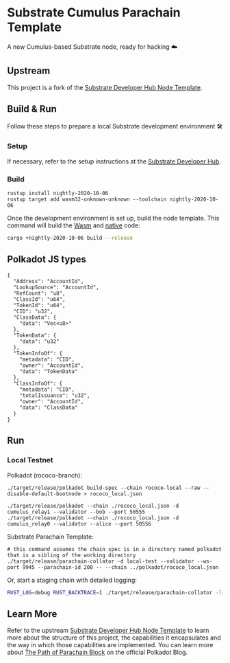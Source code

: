 # Substrate Cumulus Parachain Template

A new Cumulus-based Substrate node, ready for hacking :cloud:

## Upstream

This project is a fork of the
[Substrate Developer Hub Node Template](https://github.com/substrate-developer-hub/substrate-node-template).

## Build & Run

Follow these steps to prepare a local Substrate development environment :hammer_and_wrench:

### Setup

If necessary, refer to the setup instructions at the
[Substrate Developer Hub](https://substrate.dev/docs/en/knowledgebase/getting-started/#manual-installation).

### Build

```
rustup install nightly-2020-10-06
rustup target add wasm32-unknown-unknown --toolchain nightly-2020-10-06
```

Once the development environment is set up, build the node template. This command will build the
[Wasm](https://substrate.dev/docs/en/knowledgebase/advanced/executor#wasm-execution) and
[native](https://substrate.dev/docs/en/knowledgebase/advanced/executor#native-execution) code:

```bash
cargo +nightly-2020-10-06 build --release
```

## Polkadot JS types
```
{
  "Address": "AccountId",
  "LookupSource": "AccountId",
  "RefCount": "u8",
  "ClassId": "u64",
  "TokenId": "u64",
  "CID": "u32",
  "ClassData": {
    "data": "Vec<u8>"
  },
  "TokenData": {
    "data": "u32"
  },
  "TokenInfoOf": {
    "metadata": "CID",
    "owner": "AccountId",
    "data": "TokenData"
  },
  "ClassInfoOf": {
    "metadata": "CID",
    "totalIssuance": "u32",
    "owner": "AccountId",
    "data": "ClassData"
  }
}
```

## Run

### Local Testnet

Polkadot (rococo-branch):
```
./target/release/polkadot build-spec --chain rococo-local --raw --disable-default-bootnode > rococo_local.json

./target/release/polkadot --chain ./rococo_local.json -d cumulus_relay1 --validator --bob --port 50555
./target/release/polkadot --chain ./rococo_local.json -d cumulus_relay0 --validator --alice --port 50556
```

Substrate Parachain Template:
```
# this command assumes the chain spec is in a directory named polkadot that is a sibling of the working directory
./target/release/parachain-collator -d local-test --validator --ws-port 9945 --parachain-id 200 -- --chain ../polkadot/rococo_local.json
```

Or, start a staging chain with detailed logging:

```bash
RUST_LOG=debug RUST_BACKTRACE=1 ./target/release/parachain-collator -lruntime=debug --chain staging -- --chain ../polkadot/rococo_local.json
```

## Learn More

Refer to the upstream
[Substrate Developer Hub Node Template](https://github.com/substrate-developer-hub/substrate-node-template)
to learn more about the structure of this project, the capabilities it encapsulates and the way in
which those capabilities are implemented. You can learn more about
[The Path of Parachain Block](https://polkadot.network/the-path-of-a-parachain-block/) on the
official Polkadot Blog.
